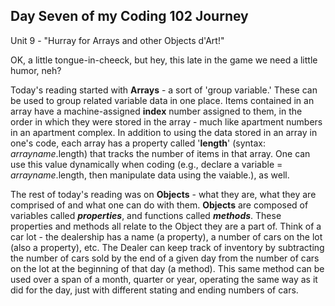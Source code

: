 ## Day Seven of my Coding 102 Journey

Unit 9 - "Hurray for Arrays and other Objects d'Art!"

OK, a little tongue-in-cheeck, but hey, this late in the game we need a little humor, neh?

Today's reading started with **Arrays** - a sort of 'group variable.' These can be used to group related variable data in one place.
Items contained in an array have a machine-assigned **index** number assigned to them, in the order in which they were stored in the array - much like apartment numbers in an apartment complex.  In addition to using the data stored in an array in one's code, each array has a property called '**length**' \(syntax: _arrayname_.length\) that tracks the number of items in that array.  One can use this value dynamically when coding \(e.g., declare a variable = _arrayname_.length, then manipulate data using the vaiable.\), as well.

The rest of today's reading was  on **Objects** - what they are, what they are comprised of and what one can do with them.  **Objects** are composed of variables called **_properties_**, and functions called **_methods_**.  These properties and methods all relate to the Object they are a part of.  Think of a car lot - the dealership has a name \(a property\), a number of cars on the lot \(also a property\), etc.  The Dealer can keep track of inventory by subtracting the number of cars sold by the end of a given day from the number of cars on the lot at the beginning of that day \(a method\).  This same method can be used over a span of a month, quarter or year, operating the same way as it did for the day, just with different stating and ending numbers of cars.


